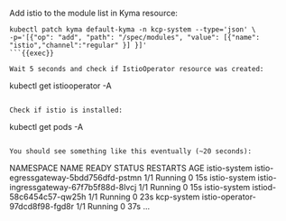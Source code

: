 Add istio to the module list in Kyma resource:

```
kubectl patch kyma default-kyma -n kcp-system --type='json' \
-p='[{"op": "add", "path": "/spec/modules", "value": [{"name": "istio","channel":"regular" }] }]'
```{{exec}}

Wait 5 seconds and check if IstioOperator resource was created:
```
kubectl get istiooperator -A
```{{exec}}

Check if istio is installed:
```
kubectl get pods -A
```{{exec}}

You should see something like this eventually (~20 seconds):
```
NAMESPACE      NAME                                                    READY   STATUS    RESTARTS   AGE
istio-system   istio-egressgateway-5bdd756dfd-pstmn                    1/1     Running   0          15s
istio-system   istio-ingressgateway-67f7b5f88d-8lvcj                   1/1     Running   0          15s
istio-system   istiod-58c6454c57-qw25h                                 1/1     Running   0          23s
kcp-system     istio-operator-97dcd8f98-fgd8r                          1/1     Running   0          37s
...
```